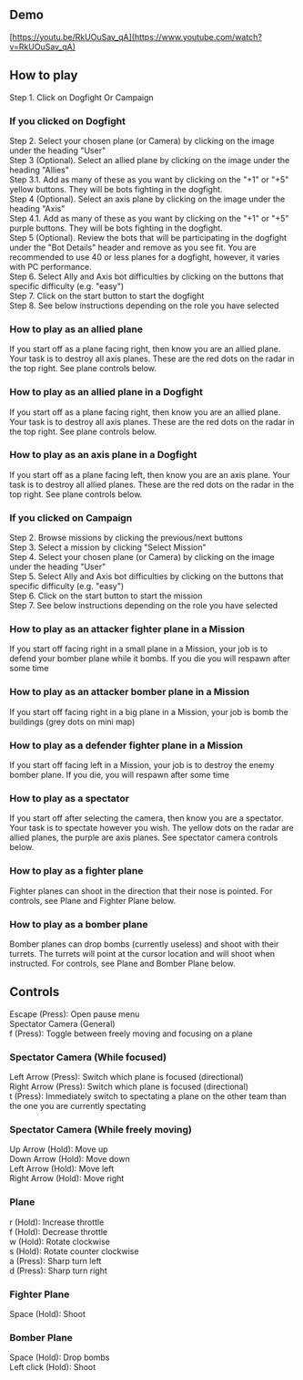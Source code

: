 ## Demo
[https://youtu.be/RkUOuSav_qA](https://www.youtube.com/watch?v=RkUOuSav_qA)

## How to play

Step 1. Click on Dogfight Or Campaign

### If you clicked on Dogfight
Step 2. Select your chosen plane (or Camera) by clicking on the image under the heading "User" \
Step 3 (Optional). Select an allied plane by clicking on the image under the heading "Allies" \
Step 3.1. Add as many of these as you want by clicking on the "+1" or "+5" yellow buttons. They will be bots fighting in the dogfight. \
Step 4 (Optional). Select an axis plane by clicking on the image under the heading "Axis" \
Step 4.1. Add as many of these as you want by clicking on the "+1" or "+5" purple buttons. They will be bots fighting in the dogfight. \
Step 5 (Optional). Review the bots that will be participating in the dogfight under the "Bot Details" header and remove as you see fit. You are recommended to use 40 or less planes for a dogfight, however, it varies with PC performance. \
Step 6. Select Ally and Axis bot difficulties by clicking on the buttons that specific difficulty (e.g. "easy") \
Step 7. Click on the start button to start the dogfight \
Step 8. See below instructions depending on the role you have selected

### How to play as an allied plane
If you start off as a plane facing right, then know you are an allied plane. Your task is to destroy all axis planes. These are the red dots on the radar in the top right.
See plane controls below.

### How to play as an allied plane in a Dogfight
If you start off as a plane facing right, then know you are an allied plane. Your task is to destroy all axis planes. These are the red dots on the radar in the top right.
See plane controls below.

### How to play as an axis plane in a Dogfight
If you start off as a plane facing left, then know you are an axis plane. Your task is to destroy all allied planes. These are the red dots on the radar in the top right.
See plane controls below.

### If you clicked on Campaign
Step 2. Browse missions by clicking the previous/next buttons \
Step 3. Select a mission by clicking "Select Mission" \
Step 4. Select your chosen plane (or Camera) by clicking on the image under the heading "User" \
Step 5. Select Ally and Axis bot difficulties by clicking on the buttons that specific difficulty (e.g. "easy") \
Step 6. Click on the start button to start the mission \
Step 7. See below instructions depending on the role you have selected

### How to play as an attacker fighter plane in a Mission
If you start off facing right in a small plane in a Mission, your job is to defend your bomber plane while it bombs. If you die you will respawn after some time

### How to play as an attacker bomber plane in a Mission
If you start off facing right in a big plane in a Mission, your job is bomb the buildings (grey dots on mini map)

### How to play as a defender fighter plane in a Mission
If you start off facing left in a Mission, your job is to destroy the enemy bomber plane. If you die, you will respawn after some time

### How to play as a spectator

If you start off after selecting the camera, then know you are a spectator. Your task is to spectate however you wish. The yellow dots on the radar are allied planes, the purple are axis planes.
See spectator camera controls below.

### How to play as a fighter plane

Fighter planes can shoot in the direction that their nose is pointed. For controls, see Plane and Fighter Plane below.

### How to play as a bomber plane

Bomber planes can drop bombs (currently useless) and shoot with their turrets. The turrets will point at the cursor location and will shoot when instructed. For controls, see Plane and Bomber Plane below.

## Controls

Escape (Press): Open pause menu \
Spectator Camera (General) \
f (Press): Toggle between freely moving and focusing on a plane

### Spectator Camera (While focused)
Left Arrow (Press): Switch which plane is focused (directional) \
Right Arrow (Press): Switch which plane is focused (directional) \
t (Press): Immediately switch to spectating a plane on the other team than the one you are currently spectating

### Spectator Camera (While freely moving)
Up Arrow (Hold): Move up \
Down Arrow (Hold): Move down \
Left Arrow (Hold): Move left \
Right Arrow (Hold): Move right

### Plane
r (Hold): Increase throttle \
f (Hold): Decrease throttle \
w (Hold): Rotate clockwise \
s (Hold): Rotate counter clockwise \
a (Press): Sharp turn left \
d (Press): Sharp turn right

### Fighter Plane
Space (Hold): Shoot

### Bomber Plane
Space (Hold): Drop bombs \
Left click (Hold): Shoot 
